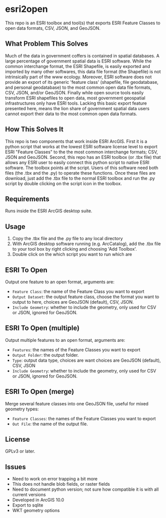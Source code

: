 esri2open
=========

This repo is an ESRI toolbox and tool(s) that exports ESRI Feature Classes to open data formats, CSV, JSON, and GeoJSON.

What Problem This Solves
------------------------
Much of the data in government coffers is contained in spatial databases.  A large percentage of government spatial data is ESRI software.  While the common interchange format, the ESRI Shapefile, is easily exported and imported by many other softwares, this data file format (the Shapefile) is not intrinsically part of the www ecology.  Moreover, ESRI software does not provide an export of its generic 'feature class' (shapefile, file geodatabase, and personal geodatabase) to the most common open data file formats, CSV, JSON, and/or GeoJSON.  Finally while open source tools easily transform ESRI shapefiles to open data, most government geospatial infrastructures only have ESRI tools.  Lacking this basic export feature presented here, means the lion share of government spatial data users cannot export their data to the most common open data formats.

How This Solves It
------------------
This repo is two components that work inside ESRI ArcGIS.  First it is a python script that works at the lowest ESRI software license level to export ESRI "Feature Classes" to the the most common interchange formats; CSV, JSON and GeoJSON.  Second, this repo has an ESRI toolbox (or .tbx file) that allows any ESRI user to easily connect this python script to native ESRI software.  The toolbox points at the script.  Users of this software need both files (the .tbx and the .py) to operate these functions.  Once these files are download, just add the .tbx file to the normal ESRI toolbox and run the .py script by double clicking on the script icon in the toolbox.

Requirements
------------
Runs inside the ESRI ArcGIS desktop suite.

Usage
------
1. Copy the .tbx file and the .py file to any local directory
2. With ArcGIS desktop software running (e.g. ArcCatalog), add the .tbx file to your tool box by right clicking and choosing 'Add Toolbox'.
3. Double click on the which script you want to run which are

ESRI To Open
---------
Output one feature to an open format, arguments are:

* `Feature Class`: the name of the Feature Class you want to export
* `Output Dataset`: the output feature class, choose the format you want to output to here, choices are GeoJSON (default), CSV, JSON.
* `Include Geometry`: whether to include the geometry, only used for CSV or JSON, ignored for GeoJSON.


ESRI To Open (multiple)
---------
Output multiple features to an open format, arguments are:

* `Features`: the names of the Feature Classes you want to export
* `Output Folder`: the output folder.
* `Type`: output data type, choices are want choices are GeoJSON (default), CSV, JSON
* `Include Geometry`: whether to include the geometry, only used for CSV or JSON, ignored for GeoJSON.

ESRI To Open (merge)
---------
Merge several feature classes into one GeoJSON file, useful for mixed geometry types:

* `Feature Classes`: the names of the Feature Classes you want to export
* `Out File`: the name of the output file.

License
-------
GPLv3 or later.

Issues
------
* Need to work on error trapping a bit more
* This does not handle blob fields, or raster fields
* Need to document python version; not sure how compatible it is with all current versions
* Developed in ArcGIS 10.0
* Export to sqlite
* WKT geometry options
